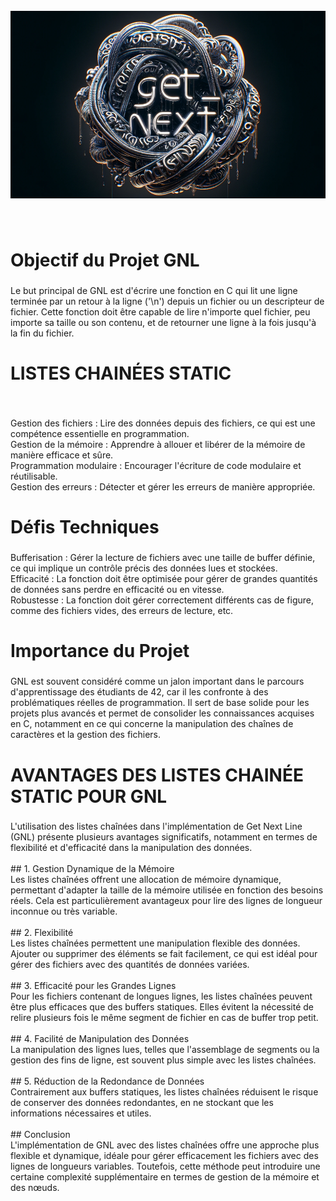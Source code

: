 <br clear="both">

<div align="center">
  <img height="300" src="https://raw.githubusercontent.com/Kurama77190/GET_NEXT_LINE/main/images/GNL%20LOGO.png"  />
</div>

###

<br clear="both">

<h1 align="left">Objectif du Projet GNL</h1>

###

<p align="left">Le but principal de GNL est d'écrire une fonction en C qui lit une ligne terminée par un retour à la ligne ('\n') depuis un fichier ou un descripteur de fichier. Cette fonction doit être capable de lire n'importe quel fichier, peu importe sa taille ou son contenu, et de retourner une ligne à la fois jusqu'à la fin du fichier.</p>

###

<h1 align="left">LISTES CHAINÉES STATIC</h1>

###

<br clear="both">

<p align="left">Gestion des fichiers : Lire des données depuis des fichiers, ce qui est une compétence essentielle en programmation.<br>Gestion de la mémoire : Apprendre à allouer et libérer de la mémoire de manière efficace et sûre.<br>Programmation modulaire : Encourager l'écriture de code modulaire et réutilisable.<br>Gestion des erreurs : Détecter et gérer les erreurs de manière appropriée.</p>

###

<h1 align="left">Défis Techniques</h1>

###

<p align="left">Bufferisation : Gérer la lecture de fichiers avec une taille de buffer définie, ce qui implique un contrôle précis des données lues et stockées.<br>Efficacité : La fonction doit être optimisée pour gérer de grandes quantités de données sans perdre en efficacité ou en vitesse.<br>Robustesse : La fonction doit gérer correctement différents cas de figure, comme des fichiers vides, des erreurs de lecture, etc.</p>

###

<h1 align="left">Importance du Projet</h1>

###

<p align="left">GNL est souvent considéré comme un jalon important dans le parcours d'apprentissage des étudiants de 42, car il les confronte à des problématiques réelles de programmation. Il sert de base solide pour les projets plus avancés et permet de consolider les connaissances acquises en C, notamment en ce qui concerne la manipulation des chaînes de caractères et la gestion des fichiers.</p>

###

<h1 align="left">AVANTAGES DES LISTES CHAINÉE STATIC POUR GNL</h1>

###

<p align="left">L'utilisation des listes chaînées dans l'implémentation de Get Next Line (GNL) présente plusieurs avantages significatifs, notamment en termes de flexibilité et d'efficacité dans la manipulation des données.<br><br>## 1. Gestion Dynamique de la Mémoire<br>Les listes chaînées offrent une allocation de mémoire dynamique, permettant d'adapter la taille de la mémoire utilisée en fonction des besoins réels. Cela est particulièrement avantageux pour lire des lignes de longueur inconnue ou très variable.<br><br>## 2. Flexibilité<br>Les listes chaînées permettent une manipulation flexible des données. Ajouter ou supprimer des éléments se fait facilement, ce qui est idéal pour gérer des fichiers avec des quantités de données variées.<br><br>## 3. Efficacité pour les Grandes Lignes<br>Pour les fichiers contenant de longues lignes, les listes chaînées peuvent être plus efficaces que des buffers statiques. Elles évitent la nécessité de relire plusieurs fois le même segment de fichier en cas de buffer trop petit.<br><br>## 4. Facilité de Manipulation des Données<br>La manipulation des lignes lues, telles que l'assemblage de segments ou la gestion des fins de ligne, est souvent plus simple avec les listes chaînées.<br><br>## 5. Réduction de la Redondance de Données<br>Contrairement aux buffers statiques, les listes chaînées réduisent le risque de conserver des données redondantes, en ne stockant que les informations nécessaires et utiles.<br><br>## Conclusion<br>L'implémentation de GNL avec des listes chaînées offre une approche plus flexible et dynamique, idéale pour gérer efficacement les fichiers avec des lignes de longueurs variables. Toutefois, cette méthode peut introduire une certaine complexité supplémentaire en termes de gestion de la mémoire et des nœuds.</p>

###
